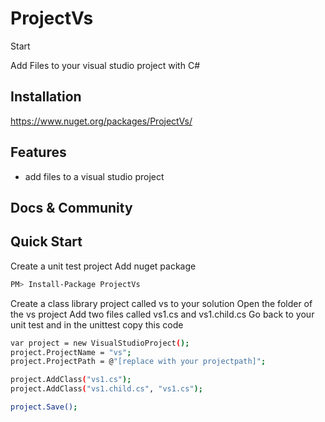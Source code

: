 # ProjectVs
Start

Add Files to your visual studio project with C#

## Installation

https://www.nuget.org/packages/ProjectVs/

## Features
 
- add files to a visual studio project

## Docs & Community

## Quick Start

Create a unit test project
Add nuget package
```bash  
PM> Install-Package ProjectVs 
```
Create a class library project called vs to your solution
Open the folder of the vs project
Add two files called vs1.cs and vs1.child.cs
Go back to your unit test and in the unittest copy this code
```bash  
var project = new VisualStudioProject();
project.ProjectName = "vs";
project.ProjectPath = @"[replace with your projectpath]";

project.AddClass("vs1.cs");
project.AddClass("vs1.child.cs", "vs1.cs");

project.Save();
```



